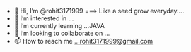 - 👋 Hi, I’m @rohit3171999 ===> Like a seed grow everyday....
- 👀 I’m interested in ...
- 🌱 I’m currently learning ...JAVA
- 💞️ I’m looking to collaborate on ...
- 📫 How to reach me ...rohit3171999@gmail.com

<!---
rohit3171999/rohit3171999 is a ✨ special ✨ repository because its `README.md` (this file) appears on your GitHub profile.
You can click the Preview link to take a look at your changes.
--->
